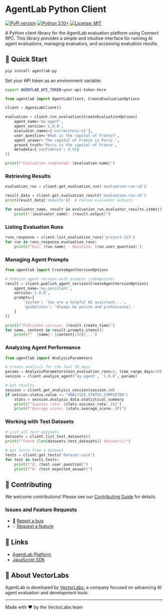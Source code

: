 # AgentLab Python Client

[![PyPI version](https://badge.fury.io/py/agentlab-py.svg)](https://badge.fury.io/py/agentlab-py)
[![Python 3.10+](https://img.shields.io/badge/python-3.10+-blue.svg)](https://www.python.org/downloads/)
[![License: MIT](https://img.shields.io/badge/License-MIT-yellow.svg)](https://opensource.org/licenses/MIT)

A Python client library for the AgentLab evaluation platform using Connect RPC. This library provides a simple and intuitive interface for running AI agent evaluations, managing evaluators, and accessing evaluation results.

## 🚀 Quick Start

```bash
pip install agentlab-py
```

Set your API token as an environment variable:
```bash
export AGENTLAB_API_TOKEN=your-api-token-here
```

```python
from agentlab import AgentLabClient, CreateEvaluationOptions

client = AgentLabClient()

evaluation = client.run_evaluation(CreateEvaluationOptions(
    agent_name='my-agent',
    agent_version='1.0.0',
    evaluator_names=['correctness-v1'],
    user_question='What is the capital of France?',
    agent_answer='The capital of France is Paris.',
    ground_truth='Paris is the capital of France',
    metadata={'confidence': 0.95}
))

print(f"Evaluation completed: {evaluation.name}")
```

### Retrieving Results

```python
evaluation_run = client.get_evaluation_run('evaluation-run-id')

result_data = client.get_evaluation_result('evaluation-run-id')
print(result_data['results'])  # Parsed evaluator outputs

for evaluator_name, result in evaluation_run.evaluator_results.items():
    print(f"{evaluator_name}: {result.output}")
```

### Listing Evaluation Runs

```python
runs_response = client.list_evaluation_runs('project-123')
for run in runs_response.evaluation_runs:
    print(f"Run: {run.name} - Question: {run.user_question}")
```

### Managing Agent Prompts

```python
from agentlab import CreateAgentVersionOptions

# Publish agent version with prompts (idempotent)
result = client.publish_agent_version(CreateAgentVersionOptions(
    agent_name='my-assistant',
    version='1.0.0',
    prompts={
        'system': 'You are a helpful AI assistant...',
        'guidelines': 'Always be polite and professional.'
    }
))

print(f"Published version: {result.create_time}")
for name, content in result.prompts.items():
    print(f"  {name}: {content[:50]}...")
```

### Analyzing Agent Performance

```python
from agentlab import AnalysisParameters

# Create analysis for the last 30 days
params = AnalysisParameters(min_evaluation_runs=5, time_range_days=30)
session = client.analyze_agent('my-agent', '1.0.0', params)

# Get results
session = client.get_analysis_session(session.id)
if session.status.value == "ANALYSIS_STATUS_COMPLETED":
    stats = session.analysis_data.statistical_summary
    print(f"Success rate: {stats.success_rate:.1%}")
    print(f"Average score: {stats.average_score:.3f}")
```

### Working with Test Datasets

```python
# List all test datasets
datasets = client.list_test_datasets()
print(f"Found {len(datasets.test_datasets)} dataset(s)")

# Get tests from a dataset
tests = client.get_tests('dataset-uuid')
for test in tests.tests:
    print(f"Q: {test.user_question}")
    print(f"A: {test.expected_answer}")
```

## 🤝 Contributing

We welcome contributions! Please see our [Contributing Guide](CONTRIBUTING.md) for details.

### Issues and Feature Requests

- 🐛 [Report a bug](https://github.com/VectorLabsCZ/agentlab-py/issues/new?template=bug_report.md)
- 💡 [Request a feature](https://github.com/VectorLabsCZ/agentlab-py/issues/new?template=feature_request.md)

## 🔗 Links

- [AgentLab Platform](https://agentlab.vectorlabs.cz)
- [JavaScript SDK](https://github.com/VectorLabsCZ/agentlab-js)

## 🏢 About VectorLabs

AgentLab is developed by [VectorLabs](https://vectorlabs.cz), a company focused on advancing AI agent evaluation and development tools.

---

Made with ❤️ by the VectorLabs team

